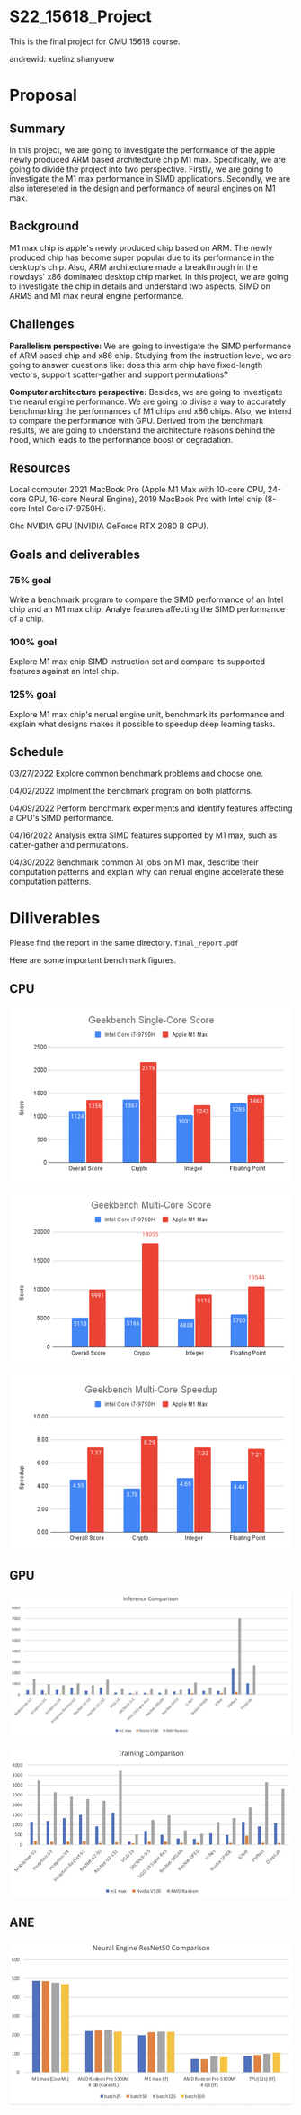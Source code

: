# S22_15618_Project
This is the final project for CMU 15618 course.

andrewid: 
xuelinz
shanyuew

# Proposal
## Summary
In this project, we are going to investigate the performance of the apple newly produced ARM based architecture chip M1 max. Specifically, we are going to divide the project into two perspective. Firstly, we are going to investigate the M1 max performance in SIMD applications. Secondly, we are also intereseted in the design and performance of neural engines on M1 max.

## Background
M1 max chip is apple's newly produced chip based on ARM. The newly produced chip has become super popular due to its performance in the desktop's chip. Also, ARM architecture made a breakthrough in the nowdays' x86 dominated desktop chip market. In this project, we are going to investigate the chip in details and understand two aspects, SIMD on ARMS and M1 max neural engine performance.

## Challenges
**Parallelism perspective:**
We are going to investigate the SIMD performance of ARM based chip and x86 chip. Studying from the instruction level, we are going to answer questions like: does this arm chip have  fixed-length vectors, support scatter-gather and support permutations?

**Computer architecture perspective:**
Besides, we are going to investigate the nearul engine performance. We are going to divise a way to accurately benchmarking the performances of M1 chips and x86 chips. Also, we intend to compare the performance with GPU. Derived from the benchmark results, we are going to understand the architecture reasons behind the hood, which leads to the performance boost or degradation.

## Resources
Local computer 2021 MacBook Pro (Apple M1 Max with 10-core CPU, 24-core GPU, 16-core Neural Engine), 2019 MacBook Pro with Intel chip (8-core Intel Core i7-9750H).

Ghc NVIDIA GPU (NVIDIA GeForce RTX 2080 B GPU).

## Goals and deliverables
### 75% goal
Write a benchmark program to compare the SIMD performance of an Intel chip and an M1 max chip. Analye features affecting the SIMD performance of a chip.
### 100% goal
Explore M1 max chip SIMD instruction set and compare its supported features against an Intel chip.
### 125% goal
Explore M1 max chip's nerual engine unit, benchmark its performance and explain what designs makes it possible to speedup deep learning tasks.

## Schedule
03/27/2022 Explore common benchmark problems and choose one.

04/02/2022 Implment the benchmark program on both platforms.

04/09/2022 Perform benchmark experiments and identify features affecting a CPU's SIMD performance.

04/16/2022 Analysis extra SIMD features supported by M1 max, such as catter-gather and permutations.

04/30/2022 Benchmark common AI jobs on M1 max, describe their computation patterns and explain why can nerual engine accelerate these computation patterns.

# Diliverables
Please find the report in the same directory. `final_report.pdf`

Here are some important benchmark figures.

## CPU

![image](imgs/Geekbench%20Single-Core%20Score.png)

![image](imgs/Geekbench%20Multi-Core%20Score.png)

![image](imgs/Geekbench%20Multi-Core%20Speedup.png)


## GPU
![image](imgs/gpu_inference.jpg)

![image](imgs/gpu_training.jpg)

## ANE
![image](imgs/neural_benchmark.jpg)